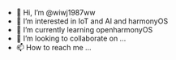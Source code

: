 - 👋 Hi, I’m @wiwj1987ww
- 👀 I’m interested in IoT and AI and harmonyOS
- 🌱 I’m currently learning openharmonyOS
- 💞️ I’m looking to collaborate on ...
- 📫 How to reach me ...

<!---
wiwj1987ww/wiwj1987ww is a ✨ special ✨ repository because its `README.md` (this file) appears on your GitHub profile.
You can click the Preview link to take a look at your changes.
--->
